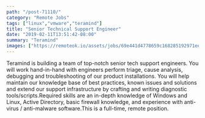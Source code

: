 ```yaml
---
path: "/post-71110/"
category: "Remote Jobs"
tags: ["linux","vmware","teramind"]
title: "Senior Technical Support Engineer"
date: "2019-02-11T13:51:42-08:00"
summary: "Teramind"
images: ["https://remoteok.io/assets/jobs/69e441d4778659c168285192971ee671.png"]
---
```


Teramind is building a team of top-notch senior tech support engineers. You will work hand-in-hand with engineers perform triage, cause analysis, debugging and troubleshooting of our product installations. You will help maintain our knowledge base of best practices, known issues and solutions and extend our support infrastructure by crafting and writing diagnostic tools/scripts.Required skills are an in-depth knowledge of Windows and Linux, Active Directory, basic firewall knowledge, and experience with anti-virus / anti-malware software.This is a full-time, remote position.
